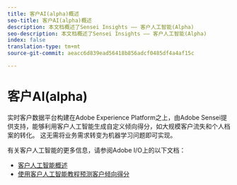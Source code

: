 ```yaml
---
title: 客户AI(alpha)概述
seo-title: 客户AI(alpha)概述
description: 本文档概述了Sensei Insights —— 客户人工智能(Alpha)
seo-description: 本文档概述了Sensei Insights —— 客户人工智能(Alpha)
index: false
translation-type: tm+mt
source-git-commit: aeacc6d839ead56418b856adcf0485df4a4af15c

---
```



# 客户AI(alpha)

实时客户数据平台构建在Adobe Experience Platform之上，由Adobe Sensei提供支持，能够利用客户人工智能生成自定义倾向得分，如大规模客户流失和个人档案的转化。 这无需将业务需求转变为机器学习问题即可实现。

有关客户人工智能的更多信息，请参阅Adobe I/O上的以下文档：

- [客户人工智能概述](https://www.adobe.io/apis/experienceplatform/home/services/allservices.html#!api-specification/markdown/narrative/technical_overview/sensei-insights/customer-ai.md)
- [使用客户人工智能教程预测客户倾向得分](https://www.adobe.io/apis/experienceplatform/home/tutorials/alltutorials.html#!api-specification/markdown/narrative/tutorials/sensei-insights/customer-ai-tutorial.md)